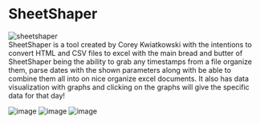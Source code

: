 # SheetShaper

![sheetshaper](https://user-images.githubusercontent.com/121850504/215518162-7571003b-35d9-4bc9-aa26-ed7ddb339148.png) <br>
SheetShaper is a tool created by Corey Kwiatkowski with the intentions to convert HTML and CSV files to excel with the main bread and butter of SheetShaper being the ability to grab any timestamps from a file organize them, parse dates with the shown parameters along with be able to combine them all into on nice organize excel documents. It also has data visualization with graphs and clicking on the graphs will give the specific data for that day!

![image](https://user-images.githubusercontent.com/121850504/215518106-0d0997db-3bd4-4621-abc9-2e2e3c2ac5e7.png)
![image](https://user-images.githubusercontent.com/121850504/215518871-f9cc56be-16d1-4154-b0ae-be7829e0e6cd.png)
![image](https://user-images.githubusercontent.com/121850504/215520177-cd37d996-a527-4f6b-b4a4-85efed48c496.png)


